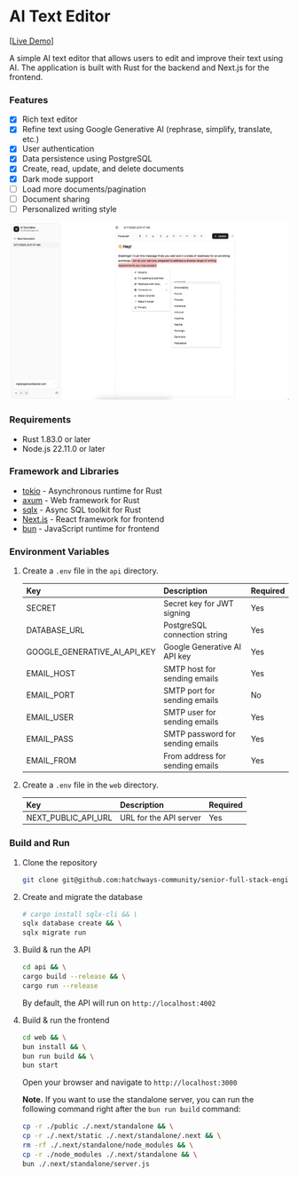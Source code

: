 # AI Text Editor

[[Live Demo](https://notes.helpedby.ai/)]

A simple AI text editor that allows users to edit and improve their text using AI. The application is built with Rust for the backend and Next.js for the frontend.

### Features

- [x] Rich text editor
- [x] Refine text using Google Generative AI (rephrase, simplify, translate, etc.)
- [x] User authentication
- [x] Data persistence using PostgreSQL
- [x] Create, read, update, and delete documents
- [x] Dark mode support
- [ ] Load more documents/pagination
- [ ] Document sharing
- [ ] Personalized writing style

![screenshot](/aite-ss.png)

### Requirements

- Rust 1.83.0 or later
- Node.js 22.11.0 or later

### Framework and Libraries

- [tokio](https://github.com/tokio-rs/tokio) - Asynchronous runtime for Rust
- [axum](https://github.com/tokio-rs/axum) - Web framework for Rust
- [sqlx](https://github.com/launchbadge/sqlx) - Async SQL toolkit for Rust
- [Next.js](https://nextjs.org) - React framework for frontend
- [bun](https://bun.sh) - JavaScript runtime for frontend

### Environment Variables

1. Create a `.env` file in the `api` directory.

    | Key | Description | Required |
    | --- | ----------- | --------- |
    | SECRET | Secret key for JWT signing | Yes |
    | DATABASE_URL | PostgreSQL connection string | Yes |
    | GOOGLE_GENERATIVE_AI_API_KEY | Google Generative AI API key | Yes |
    | EMAIL_HOST | SMTP host for sending emails | Yes |
    | EMAIL_PORT | SMTP port for sending emails | No |
    | EMAIL_USER | SMTP user for sending emails | Yes |
    | EMAIL_PASS | SMTP password for sending emails | Yes |
    | EMAIL_FROM | From address for sending emails | Yes |

2. Create a `.env` file in the `web` directory.

    | Key | Description | Required |
    | --- | ----------- | --------- |
    | NEXT_PUBLIC_API_URL | URL for the API server | Yes |

### Build and Run

1. Clone the repository

    ```bash
    git clone git@github.com:hatchways-community/senior-full-stack-engineer-ai-work-sample-a8f597bb35ef46998c617b1f2bfc4981.git
    ```

2. Create and migrate the database

    ```bash
    # cargo install sqlx-cli && \
    sqlx database create && \
    sqlx migrate run
    ```

3. Build & run the API

    ```bash
    cd api && \
    cargo build --release && \
    cargo run --release
    ```

    By default, the API will run on `http://localhost:4002`


4. Build & run the frontend

    ```bash
    cd web && \
    bun install && \
    bun run build && \
    bun start
    ```

    Open your browser and navigate to `http://localhost:3000`

    **Note.** If you want to use the standalone server, you can run the following command right after the `bun run build` command:

    ```bash
    cp -r ./public ./.next/standalone && \
    cp -r ./.next/static ./.next/standalone/.next && \
    rm -rf ./.next/standalone/node_modules && \
    cp -r ./node_modules ./.next/standalone && \
    bun ./.next/standalone/server.js
    ```
